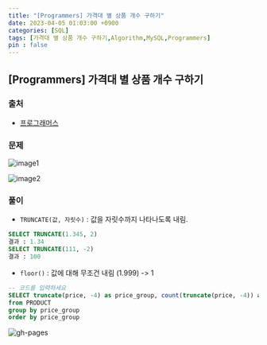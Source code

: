 ```yaml
---
title: "[Programmers] 가격대 별 상품 개수 구하기"
date: 2023-04-05 01:03:00 +0900
categories: [SQL]
tags: [가격대 별 상품 개수 구하기,Algorithm,MySQL,Programmers]
pin : false
---
```


## [Programmers] 가격대 별 상품 개수 구하기

### 출처
- <a href="https://school.programmers.co.kr/learn/courses/30/lessons/131530" target="_blank"> 프로그래머스 </a>

### 문제

![image1](../../../assets/img/codingtest/4-5-3.png)

![image2](../../../assets/img/codingtest/4-5-4.png)

### 풀이
- `TRUNCATE(값, 자릿수)` : 값을 자릿수까지 나타나도록 내림.
```sql
SELECT TRUNCATE(1.345, 2) 
결과 : 1.34
SELECT TRUNCATE(111, -2) 
결과 : 100
```

- `floor()` : 값에 대해 무조건 내림 (1.999) -> 1

```sql
-- 코드를 입력하세요
SELECT truncate(price, -4) as price_group, count(truncate(price, -4)) as product
from PRODUCT
group by price_group
order by price_group
```

![gh-pages](../../../assets/img/favicons/android-chrome-256x256.png)

